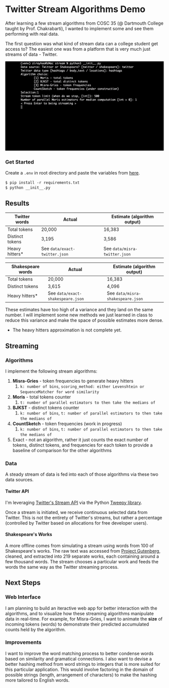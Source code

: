 # Twitter Stream Algorithms Demo

After learning a few stream algorithms from COSC 35 (@ Dartmouth College taught by Prof. Chakrabarti), I wanted to implement some and see them performing with real data.

The first question was what kind of stream data can a college student get access to? The easiest one was from a platform that is very much just streams of data - Twitter.

![twitter hashtags streams](https://github.com/ziruihao/twitter-stream-algorithms/blob/master/misc/demo.gif "Twitter hashtags streaming")

### Get Started

Create a `.env` in root directory and paste the variables from [here](https://drive.google.com/file/d/1o04angBUMD4ATCupEaIACHP0IHjXxaRw/view?usp=sharing).

```
$ pip install -r requirements.txt
$ python __init__.py
```

## Results

| Twitter words   | Actual                        | Estimate (algorithm output) |
|-----------------|-------------------------------|-----------------------------|
| Total tokens    | 20,000                        | 16,383                      |
| Distinct tokens | 3,195                         | 3,586                       |
| Heavy hitters*   | See `data/exact-twitter.json` | See `data/misra-twitter.json`  |

| Shakespeare words   | Actual                        | Estimate (algorithm output) |
|---------------------|-------------------------------|-----------------------------|
| Total tokens        | 20,000                        | 16,383                      |
| Distinct tokens     | 3,615                         | 4,096                       |
| Heavy hitters*       | See `data/exact-shakespeare.json` | See `data/misra-shakespeare.json`  |

These estimates have too high of a variance and they land on the same number. I will implement some new methods we just learned in class to reduce this variance and make the space of possible estimates more dense.

* The heavy hitters approximation is not complete yet.

## Streaming

### Algorithms

I implement the following stream algorithms:

1. **Misra-Gries** - token frequencies to generate heavy hitters
   1. `k: number of bins`, `scoring_method: either Levenshtein or SequenceMatcher for word similarity`
2. **Moris** - total tokens counter
   1. `t: number of parallel estimators to then take the medians of`
3. **BJKST** - distinct tokens counter
   1. `k: number of bins`, `t: number of parallel estimators to then take the medians of`
4. **CountSketch** - token frequencies (work in progress)
   1. `k: number of bins`, `t: number of parallel estimators to then take the medians of`
5. Exact - not an algorithm, rather it just counts the exact number of tokens, distinct tokens, and frequencies for each token to provide a baseline of comparison for the other algorithms

### Data

A steady stream of data is fed into each of those algorithms via these two data sources.

#### Twitter API

I'm leveraging [Twitter's Stream API](https://developer.twitter.com/en/docs/tweets/filter-realtime/overview) via the Python [Tweepy library](http://docs.tweepy.org/en/latest/streaming_how_to.html).

Once a stream is initiated, we receive continuous selected data from Twitter. This is not the entirety of Twitter's streams, but rather a percentage (controlled by Twitter based on allocations for free developer users).

#### Shakespeare's Works

A more offline comes from simulating a stream using words from 100 of Shakespeare's works. The raw text was accessed from [Project Gutenberg](http://www.gutenberg.org/cache/epub/100/pg100.txt), cleaned, and extracted into 219 separate works, each containing around a few thousand words. The stream chooses a particular work and feeds the words the same way as the Twitter streaming process.

## Next Steps

### Web Interface

I am planning to build an iteractive web app for better interaction with the algorithms, and to visualize how these streaming algorithms manipulate data in real-time. For example, for Misra-Gries, I want to animate the **size** of incoming tokens (words) to demonstrate their predicted accumulated counts held by the algorithm.

### Improvements

I want to improve the word matching process to better condense words based on similarity and gramatical connections. I also want to devise a better hashing method from word strings to integers that is more suited for this particular application. This would involve factoring in the domain of possible strings (length, arrangement of characters) to make the hashing more tailored to English words.
